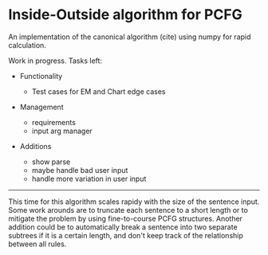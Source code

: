 # Inside-Outside algorithm for PCFG
An implementation of the canonical algorithm (cite) using numpy for rapid calculation.


Work in progress. Tasks left:

- Functionality
   - Test cases for EM and Chart edge cases

- Management
    - requirements
    - input arg manager

- Additions
    - show parse
    - maybe handle bad user input
    - handle more variation in user input


________
This time for this algorithm scales rapidy with the size of the sentence input. Some work arounds are to truncate each sentence to a short length or to mitigate the problem by using fine-to-course PCFG structures. Another addition could be to automatically break a sentence into two separate subtrees if it is a certain length, and don't keep track of the relationship between all rules.
